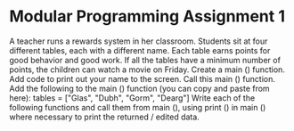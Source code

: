 # Modular Programming Assignment 1

A teacher runs a rewards system in her classroom. Students sit at four different tables, each with a different name. Each table earns points for good behavior and good work. If all the tables have a minimum number of points, the children can watch a movie on Friday.
Create a main () function.
Add code to print out your name to the screen.
Call this main () function.
Add the following to the main () function (you can copy and paste from here):
tables = ["Glas", "Dubh", "Gorm", "Dearg"]
Write each of the following functions and call them from main (), using print () in main () where necessary to print the returned / edited data.
